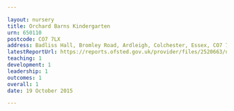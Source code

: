 ```yaml
---

layout: nursery
title: Orchard Barns Kindergarten
urn: 650110
postcode: CO7 7LX
address: Badliss Hall, Bromley Road, Ardleigh, Colchester, Essex, CO7 7LX
latestReportUrl: https://reports.ofsted.gov.uk/provider/files/2520663/urn/650110.pdf
teaching: 1
development: 1
leadership: 1
outcomes: 1
overall: 1
date: 19 October 2015

---
```

